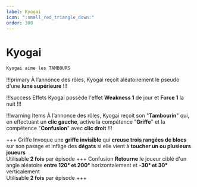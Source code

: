 ```yaml
---
label: Kyogai
icon: ":small_red_triangle_down:"
order: 300
---
```


# Kyogai

```txt
Kyogai aime les TAMBOURS
```

!!!primary
À l’annonce des rôles, Kyogai reçoit aléatoirement le pseudo d'une **lune supérieure**
!!!

!!!success Effets
Kyogai possède l'effet **Weakness 1** de jour et **Force 1** la nuit
!!!

!!!warning Items
À l’annonce des rôles, Kyogai reçoit son "**Tambourin**" qui, en effectuant un **clic gauche**, 
active la compétence "**Griffe**" et la compétence "**Confusion**" avec **clic droit**
!!!

+++ Griffe
Invoque une **griffe invisible** qui **creuse trois rangées de blocs** sur son passge et inflige des **dégats** si elle vient à **toucher un ou plusieurs joueurs** <br>
Utilisable **2 fois** par épisode
+++ Confusion
**Retourne** le joueur ciblé d'un angle aléatoire **entre 120° et 200°** horizontalement et **-30° et 30°** verticalement <br>
Utilisable **2 fois** par épisode
+++

